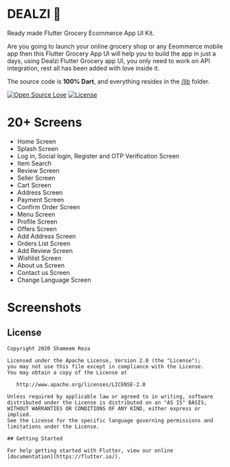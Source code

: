 # DEALZI :strawberry:
Ready made Flutter Grocery Ecommerce App UI Kit.

Are you going to launch your online grocery shop or any Eeommerce mobile app then this Flutter Grocery App UI will help you to build the app in just a days, using Dealzi Flutter Grocery app UI, you only need to work on API integration, rest all has been added with love inside it.

The source code is **100% Dart**, and everything resides in the [/lib](https://github.com/shameemreza/dealzi/tree/master/lib) folder.

[![Open Source Love](https://badges.frapsoft.com/os/v1/open-source.svg?v=102)](https://opensource.org/licenses/Apache-2.0)
[![License](https://img.shields.io/badge/license-Apache%202.0-blue.svg)](https://github.com/shameemreza/dealzi/blob/master/licence.txt)

# 20+ Screens

- Home Screen
- Splash Screen
- Log in, Social login, Register and OTP Verification Screen
- Item Search
- Review Screen
- Seller Screen
- Cart Screen
- Address Screen
- Payment Screen
- Confirm Order Screen
- Menu Screen
- Profile Screen
- Offers Screen
- Add Address Screen
- Orders List Screen
- Add Review Screen
- Wishlist Screen
- About us Screen
- Contact us Screen
- Change Language Screen

# Screenshots

## License

```
Copyright 2020 Shameem Reza

Licensed under the Apache License, Version 2.0 (the "License");
you may not use this file except in compliance with the License.
You may obtain a copy of the License at

   http://www.apache.org/licenses/LICENSE-2.0

Unless required by applicable law or agreed to in writing, software
distributed under the License is distributed on an "AS IS" BASIS,
WITHOUT WARRANTIES OR CONDITIONS OF ANY KIND, either express or implied.
See the License for the specific language governing permissions and
limitations under the License.

## Getting Started

For help getting started with Flutter, view our online
[documentation](https://flutter.io/).
```
